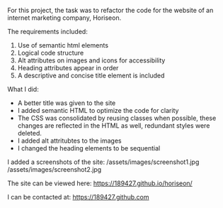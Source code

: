 For this project, the task was to refactor the code for the website of an internet marketing company, Horiseon. 

The requirements included:

1. Use of semantic html elements
2. Logical code structure
3. Alt attributes on images and icons for accessibility
4. Heading attributes appear in order
5. A descriptive and concise title element is included


What I did:
* A better title was given to the site
* I added semantic HTML to optimize the code for clarity
* The CSS was consolidated by reusing classes when possible, these changes are reflected in the HTML as well, redundant styles were deleted. 
* I added alt attritubtes to the images
* I changed the heading elements to be sequential

I added a screenshots of the site:
/assets/images/screenshot1.jpg
/assets/images/screenshot2.jpg


The site can be viewed here:
https://189427.github.io/horiseon/

I can be contacted at:
https://189427.github.com